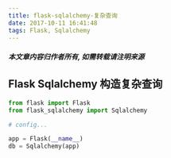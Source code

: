 ```yaml
---
title: flask-sqlalchemy-复杂查询
date: 2017-10-11 16:41:48
tags: Flask, Sqlalchemy
---
```

#### ***本文章内容归作者所有, 如需转载请注明来源***
## Flask Sqlalchemy 构造复杂查询

```python
from flask import Flask
from flask_sqlalchemy import Sqlalchemy

# config...

app = Flask(__name__)
db = Sqlalchemy(app)


```
